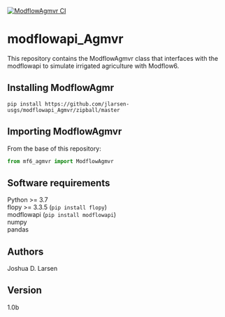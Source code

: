 [![ModflowAgmvr CI](https://github.com/jlarsen-usgs/modflow6api_agMVR/actions/workflows/ci.yml/badge.svg)](https://github.com/jlarsen-usgs/modflow6api_agMVR/actions/workflows/ci.yml)

# modflowapi_Agmvr
This repository contains the ModflowAgmvr class that interfaces with the modflowapi to simulate
irrigated agriculture with Modflow6. 

## Installing ModflowAgmr
```
pip install https://github.com/jlarsen-usgs/modflowapi_Agmvr/zipball/master
```

## Importing ModflowAgmvr
From the base of this repository: 

```python
from mf6_agmvr import ModflowAgmvr

```

## Software requirements
Python >= 3.7  
flopy >= 3.3.5 (`pip install flopy`)  
modflowapi (`pip install modflowapi`)  
numpy  
pandas  

## Authors
Joshua D. Larsen

## Version
1.0b
